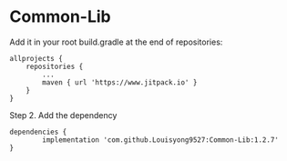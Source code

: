 # Common-Lib
Add it in your root build.gradle at the end of repositories:

	allprojects {
		repositories {
			...
			maven { url 'https://www.jitpack.io' }
		}
	}
Step 2. Add the dependency

	dependencies {
	        implementation 'com.github.Louisyong9527:Common-Lib:1.2.7'
	}
